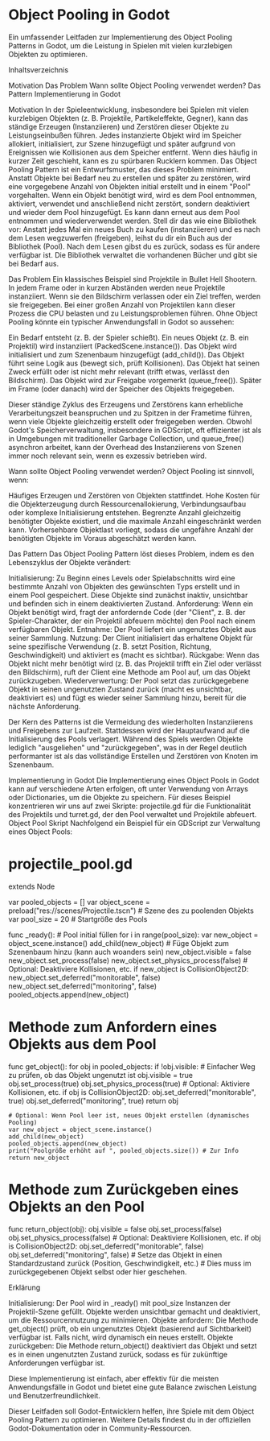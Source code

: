# Object Pooling in Godot

Ein umfassender Leitfaden zur Implementierung des Object Pooling Patterns in Godot, um die Leistung in Spielen mit vielen kurzlebigen Objekten zu optimieren.


Inhaltsverzeichnis

Motivation
Das Problem
Wann sollte Object Pooling verwendet werden?
Das Pattern
Implementierung in Godot


Motivation
In der Spieleentwicklung, insbesondere bei Spielen mit vielen kurzlebigen Objekten (z. B. Projektile, Partikeleffekte, Gegner), kann das ständige Erzeugen (Instanziieren) und Zerstören dieser Objekte zu Leistungseinbußen führen. Jedes instanzierte Objekt wird im Speicher allokiert, initialisiert, zur Szene hinzugefügt und später aufgrund von Ereignissen wie Kollisionen aus dem Speicher entfernt. Wenn dies häufig in kurzer Zeit geschieht, kann es zu spürbaren Rucklern kommen.
Das Object Pooling Pattern ist ein Entwurfsmuster, das dieses Problem minimiert. Anstatt Objekte bei Bedarf neu zu erstellen und später zu zerstören, wird eine vorgegebene Anzahl von Objekten initial erstellt und in einem "Pool" vorgehalten. Wenn ein Objekt benötigt wird, wird es dem Pool entnommen, aktiviert, verwendet und anschließend nicht zerstört, sondern deaktiviert und wieder dem Pool hinzugefügt. Es kann dann erneut aus dem Pool entnommen und wiederverwendet werden.
Stell dir das wie eine Bibliothek vor: Anstatt jedes Mal ein neues Buch zu kaufen (instanziieren) und es nach dem Lesen wegzuwerfen (freigeben), leihst du dir ein Buch aus der Bibliothek (Pool). Nach dem Lesen gibst du es zurück, sodass es für andere verfügbar ist. Die Bibliothek verwaltet die vorhandenen Bücher und gibt sie bei Bedarf aus.

Das Problem
Ein klassisches Beispiel sind Projektile in Bullet Hell Shootern. In jedem Frame oder in kurzen Abständen werden neue Projektile instanziiert. Wenn sie den Bildschirm verlassen oder ein Ziel treffen, werden sie freigegeben. Bei einer großen Anzahl von Projektilen kann dieser Prozess die CPU belasten und zu Leistungsproblemen führen.
Ohne Object Pooling könnte ein typischer Anwendungsfall in Godot so aussehen:

Ein Bedarf entsteht (z. B. der Spieler schießt).
Ein neues Objekt (z. B. ein Projektil) wird instanziiert (PackedScene.instance()).
Das Objekt wird initialisiert und zum Szenenbaum hinzugefügt (add_child()).
Das Objekt führt seine Logik aus (bewegt sich, prüft Kollisionen).
Das Objekt hat seinen Zweck erfüllt oder ist nicht mehr relevant (trifft etwas, verlässt den Bildschirm).
Das Objekt wird zur Freigabe vorgemerkt (queue_free()).
Später im Frame (oder danach) wird der Speicher des Objekts freigegeben.

Dieser ständige Zyklus des Erzeugens und Zerstörens kann erhebliche Verarbeitungszeit beanspruchen und zu Spitzen in der Frametime führen, wenn viele Objekte gleichzeitig erstellt oder freigegeben werden.
Obwohl Godot's Speicherverwaltung, insbesondere in GDScript, oft effizienter ist als in Umgebungen mit traditioneller Garbage Collection, und queue_free() asynchron arbeitet, kann der Overhead des Instanziierens von Szenen immer noch relevant sein, wenn es exzessiv betrieben wird.

Wann sollte Object Pooling verwendet werden?
Object Pooling ist sinnvoll, wenn:

Häufiges Erzeugen und Zerstören von Objekten stattfindet.
Hohe Kosten für die Objekterzeugung durch Ressourcenallokierung, Verbindungsaufbau oder komplexe Initialisierung entstehen.
Begrenzte Anzahl gleichzeitig benötigter Objekte existiert, und die maximale Anzahl eingeschränkt werden kann.
Vorhersehbare Objektlast vorliegt, sodass die ungefähre Anzahl der benötigten Objekte im Voraus abgeschätzt werden kann.


Das Pattern
Das Object Pooling Pattern löst dieses Problem, indem es den Lebenszyklus der Objekte verändert:

Initialisierung: Zu Beginn eines Levels oder Spielabschnitts wird eine bestimmte Anzahl von Objekten des gewünschten Typs erstellt und in einem Pool gespeichert. Diese Objekte sind zunächst inaktiv, unsichtbar und befinden sich in einem deaktivierten Zustand.
Anforderung: Wenn ein Objekt benötigt wird, fragt der anfordernde Code (der "Client", z. B. der Spieler-Charakter, der ein Projektil abfeuern möchte) den Pool nach einem verfügbaren Objekt.
Entnahme: Der Pool liefert ein ungenutztes Objekt aus seiner Sammlung.
Nutzung: Der Client initialisiert das erhaltene Objekt für seine spezifische Verwendung (z. B. setzt Position, Richtung, Geschwindigkeit) und aktiviert es (macht es sichtbar).
Rückgabe: Wenn das Objekt nicht mehr benötigt wird (z. B. das Projektil trifft ein Ziel oder verlässt den Bildschirm), ruft der Client eine Methode am Pool auf, um das Objekt zurückzugeben.
Wiederverwertung: Der Pool setzt das zurückgegebene Objekt in seinen ungenutzten Zustand zurück (macht es unsichtbar, deaktiviert es) und fügt es wieder seiner Sammlung hinzu, bereit für die nächste Anforderung.

Der Kern des Patterns ist die Vermeidung des wiederholten Instanziierens und Freigebens zur Laufzeit. Stattdessen wird der Hauptaufwand auf die Initialisierung des Pools verlagert. Während des Spiels werden Objekte lediglich "ausgeliehen" und "zurückgegeben", was in der Regel deutlich performanter ist als das vollständige Erstellen und Zerstören von Knoten im Szenenbaum.

Implementierung in Godot
Die Implementierung eines Object Pools in Godot kann auf verschiedene Arten erfolgen, oft unter Verwendung von Arrays oder Dictionaries, um die Objekte zu speichern. Für dieses Beispiel konzentrieren wir uns auf zwei Skripte: projectile.gd für die Funktionalität des Projektils und turret.gd, der den Pool verwaltet und Projektile abfeuert.
Object Pool Skript
Nachfolgend ein Beispiel für ein GDScript zur Verwaltung eines Object Pools:
# projectile_pool.gd
extends Node

var pooled_objects = []
var object_scene = preload("res://scenes/Projectile.tscn") # Szene des zu poolenden Objekts
var pool_size = 20 # Startgröße des Pools

func _ready():
    # Pool initial füllen
    for i in range(pool_size):
        var new_object = object_scene.instance()
        add_child(new_object) # Füge Objekt zum Szenenbaum hinzu (kann auch woanders sein)
        new_object.visible = false
        new_object.set_process(false)
        new_object.set_physics_process(false)
        # Optional: Deaktiviere Kollisionen, etc.
        if new_object is CollisionObject2D:
            new_object.set_deferred("monitorable", false)
            new_object.set_deferred("monitoring", false)
        pooled_objects.append(new_object)

# Methode zum Anfordern eines Objekts aus dem Pool
func get_object():
    for obj in pooled_objects:
        if !obj.visible: # Einfacher Weg zu prüfen, ob das Objekt ungenutzt ist
            obj.visible = true
            obj.set_process(true)
            obj.set_physics_process(true)
            # Optional: Aktiviere Kollisionen, etc.
            if obj is CollisionObject2D:
                obj.set_deferred("monitorable", true)
                obj.set_deferred("monitoring", true)
            return obj
    
    # Optional: Wenn Pool leer ist, neues Objekt erstellen (dynamisches Pooling)
    var new_object = object_scene.instance()
    add_child(new_object)
    pooled_objects.append(new_object)
    print("Poolgröße erhöht auf ", pooled_objects.size()) # Zur Info
    return new_object

# Methode zum Zurückgeben eines Objekts an den Pool
func return_object(obj):
    obj.visible = false
    obj.set_process(false)
    obj.set_physics_process(false)
    # Optional: Deaktiviere Kollisionen, etc.
    if obj is CollisionObject2D:
        obj.set_deferred("monitorable", false)
        obj.set_deferred("monitoring", false)
    # Setze das Objekt in einen Standardzustand zurück (Position, Geschwindigkeit, etc.)
    # Dies muss im zurückgegebenen Objekt selbst oder hier geschehen.

Erklärung

Initialisierung: Der Pool wird in _ready() mit pool_size Instanzen der Projektil-Szene gefüllt. Objekte werden unsichtbar gemacht und deaktiviert, um die Ressourcennutzung zu minimieren.
Objekte anfordern: Die Methode get_object() prüft, ob ein ungenutztes Objekt (basierend auf Sichtbarkeit) verfügbar ist. Falls nicht, wird dynamisch ein neues erstellt.
Objekte zurückgeben: Die Methode return_object() deaktiviert das Objekt und setzt es in einen ungenutzten Zustand zurück, sodass es für zukünftige Anforderungen verfügbar ist.

Diese Implementierung ist einfach, aber effektiv für die meisten Anwendungsfälle in Godot und bietet eine gute Balance zwischen Leistung und Benutzerfreundlichkeit.

Dieser Leitfaden soll Godot-Entwicklern helfen, ihre Spiele mit dem Object Pooling Pattern zu optimieren. Weitere Details findest du in der offiziellen Godot-Dokumentation oder in Community-Ressourcen.
